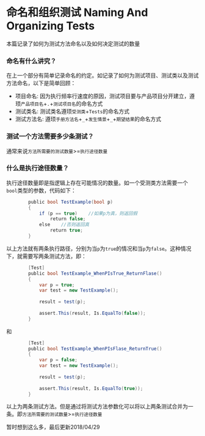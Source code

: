 # 命名和组织测试 Naming And Organizing Tests
本篇记录了如何为测试方法命名以及如何决定测试的数量

### 命名有什么讲究？
在上一个部分有简单记录命名的约定。如记录了如何为测试项目、测试类以及测试方法命名，以下是简单回顾：

* 项目命名: 因为执行频率行速度的原因，测试项目要与产品项目分开建立，遵顼`产品项目名`+`.`+`测试项目名`的命名方式
* 测试类名: 测试类名遵顼`受测类`+`Tests`的命名方式
* 测试方法名: 遵顼`手册方法名`+`_`+`发生情景`+`_`+`期望结果`的命名方式

### 测试一个方法需要多少条测试？
通常来说`方法所需要的测试数量`>=`执行途径数量`

### 什么是执行途径数量？
执行途径数量即是指逻辑上存在可能情况的数量。如一个受测类方法需要一个`bool`类型的参数，代码如下：

```c#
        public bool TestExample(bool p)
        {
            if (p == true)    //如果p为真，则返回假
                return false;
            else    //否则返回真
                return true;
        }
```

以上方法就有两条执行路径，分别为当`p`为`true`的情况和当`p`为`false`。这种情况下，就需要写两条测试方法，即：

```c#
        [Test]
        public bool TestExample_WhenPIsTrue_ReturnFlase()
        {
            var p = true;
            var test = new TestExample();
            
            result = test(p);
            
            assert.This(result, Is.EqualTo(false));
        }
```

和

```c#
        [Test]
        public bool TestExample_WhenPIsFlase_ReturnTrue()
        {
            var p = false;
            var test = new TestExample();
            
            result = test(p);
            
            assert.This(result, Is.EqualTo(true));
        }
```

以上为两条测试方法。但是通过将测试方法参数化可以将以上两条测试合并为一条。即`方法所需要的测试数量`>=`执行途径数量`

暂时想到这么多，最后更新2018/04/29
